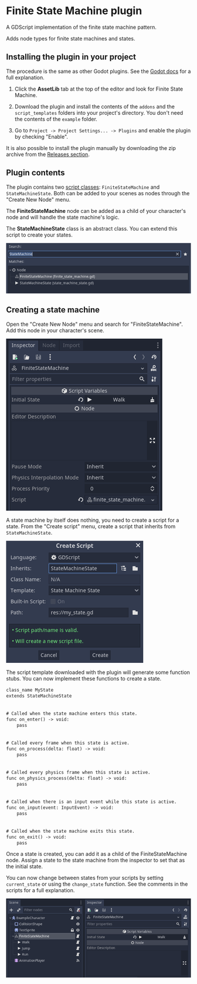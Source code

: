 
# Finite State Machine plugin

A GDScript implementation of the finite state machine pattern.

Adds node types for finite state machines and states.

## Installing the plugin in your project

The procedure is the same as other Godot plugins.
See the [Godot docs](https://docs.godotengine.org/en/3.6/tutorials/plugins/editor/installing_plugins.html) for a full explanation.

1. Click the **AssetLib** tab at the top of the editor and look for Finite State Machine.

2. Download the plugin and install the contents of the `addons` and the `script_templates` folders into your project's directory. You don't need the contents of the `example` folder.

3. Go to `Project -> Project Settings... -> Plugins` and enable the plugin by checking "Enable".

It is also possible to install the plugin manually by downloading the zip archive from the [Releases section](https://github.com/HexagonNico/GodotPlugin-FiniteStateMachine/releases).

## Plugin contents

The plugin contains two [script classes](https://docs.godotengine.org/en/3.6/tutorials/scripting/gdscript/gdscript_basics.html#doc-gdscript-basics-class-name): `FiniteStateMachine` and `StateMachineState`.
Both can be added to your scenes as nodes through the "Create New Node" menu.

The **FiniteStateMachine** node can be added as a child of your character's node and will handle the state machine's logic.

The **StateMachineState** class is an abstract class. You can extend this script to create your states.

![Create node](/example/readme/create_node.png)

## Creating a state machine

Open the "Create New Node" menu and search for "FiniteStateMachine". Add this node in your character's scene.

![State machine inspector](/example/readme/state_machine_inspector.png)

A state machine by itself does nothing, you need to create a script for a state.
From the "Create script" menu, create a script that inherits from `StateMachineState`.

![Create script](/example/readme/create_script.png)

The script template downloaded with the plugin will generate some function stubs.
You can now implement these functions to create a state.

```
class_name MyState
extends StateMachineState


# Called when the state machine enters this state.
func on_enter() -> void:
	pass


# Called every frame when this state is active.
func on_process(delta: float) -> void:
	pass


# Called every physics frame when this state is active.
func on_physics_process(delta: float) -> void:
	pass


# Called when there is an input event while this state is active.
func on_input(event: InputEvent) -> void:
	pass


# Called when the state machine exits this state.
func on_exit() -> void:
	pass
```

Once a state is created, you can add it as a child of the FiniteStateMachine node.
Assign a state to the state machine from the inspector to set that as the initial state.

You can now change between states from your scripts by setting `current_state` or using the `change_state` function.
See the comments in the scripts for a full explanation.

![State machine scene](/example/readme/state_machine_scene.png)
